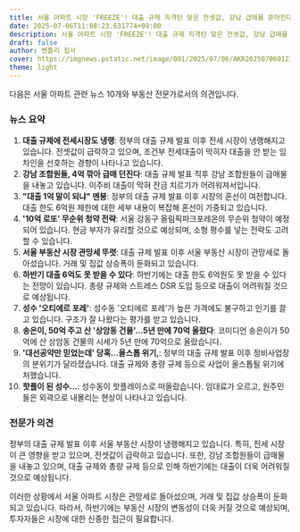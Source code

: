 ```yaml
---
title: 서울 아파트 시장 'FREEZE'! 대출 규제 직격탄 맞은 전셋값, 강남 급매물 쏟아진다!!
date: 2025-07-06T11:08:23.631774+09:00
description: 서울 아파트 시장 'FREEZE'! 대출 규제 직격탄 맞은 전셋값, 강남 급매물 쏟아진다!!
draft: false
author: 벤틀리 집사
cover: https://imgnews.pstatic.net/image/001/2025/07/06/AKR20250706012100003_01_i_P4_20250706091814175.jpg?type=nf142_103
theme: light
---
```


다음은 서울 아파트 관련 뉴스 10개와 부동산 전문가로서의 의견입니다.

### 뉴스 요약

1. **대출 규제에 전세시장도 냉랭**: 정부의 대출 규제 발표 이후 전세 시장이 냉랭해지고 있습니다. 전셋값이 급락하고 있으며, 조건부 전세대출이 막히자 대출을 안 받는 임차인을 선호하는 경향이 나타나고 있습니다.
2. **강남 조합원들, 4억 깎아 급매 던진다**: 대출 규제 발표 직후 강남 조합원들이 급매물을 내놓고 있습니다. 이주비 대출이 막혀 잔금 치르기가 어려워져서입니다.
3. **"대출 1억 말이 되냐" 멘붕**: 정부의 대출 규제 발표 이후 시장의 혼선이 여전합니다. 대출 한도 6억원 제한에 대한 세부 내용이 복잡해 혼선이 가중되고 있습니다.
4. **'10억 로또' 무순위 청약 전략**: 서울 강동구 올림픽파크포레온의 무순위 청약이 예정되어 있습니다. 현금 부자가 유리할 것으로 예상되며, 소형 평수를 넣는 전략도 고려할 수 있습니다.
5. **서울 부동산 시장 관망세 뚜렷**: 대출 규제 발표 이후 서울 부동산 시장이 관망세로 돌아섰습니다. 거래 및 집값 상승폭이 둔화되고 있습니다.
6. **하반기 대출 6억도 못 받을 수 있다**: 하반기에는 대출 한도 6억원도 못 받을 수 있다는 전망이 있습니다. 총량 규제와 스트레스 DSR 도입 등으로 대출이 어려워질 것으로 예상됩니다.
7. **성수 '오티에르 포레'**: 성수동 '오티에르 포레'가 높은 가격에도 불구하고 인기를 끌고 있습니다. 구조가 잘 나왔다는 평가를 받고 있습니다.
8. **송은이, 50억 주고 산 '상암동 건물'...5년 만에 70억 올랐다**: 코미디언 송은이가 50억에 산 상암동 건물의 시세가 5년 만에 70억으로 올랐습니다.
9. **'대선공약만 믿었는데' 당혹...올스톱 위기,**: 정부의 대출 규제 발표 이후 정비사업장의 분위기가 달라졌습니다. 대출 규제와 총량 규제 등으로 사업이 올스톱될 위기에 처했습니다.
10. **핫플이 된 성수...**: 성수동이 핫플레이스로 떠올랐습니다. 임대료가 오르고, 원주민들은 외곽으로 내몰리는 현상이 나타나고 있습니다.

### 전문가 의견

정부의 대출 규제 발표 이후 서울 부동산 시장이 냉랭해지고 있습니다. 특히, 전세 시장이 큰 영향을 받고 있으며, 전셋값이 급락하고 있습니다. 또한, 강남 조합원들이 급매물을 내놓고 있으며, 대출 규제와 총량 규제 등으로 인해 하반기에는 대출이 더욱 어려워질 것으로 예상됩니다.

이러한 상황에서 서울 아파트 시장은 관망세로 돌아섰으며, 거래 및 집값 상승폭이 둔화되고 있습니다. 따라서, 하반기에는 부동산 시장의 변동성이 더욱 커질 것으로 예상되며, 투자자들은 시장에 대한 신중한 접근이 필요합니다.